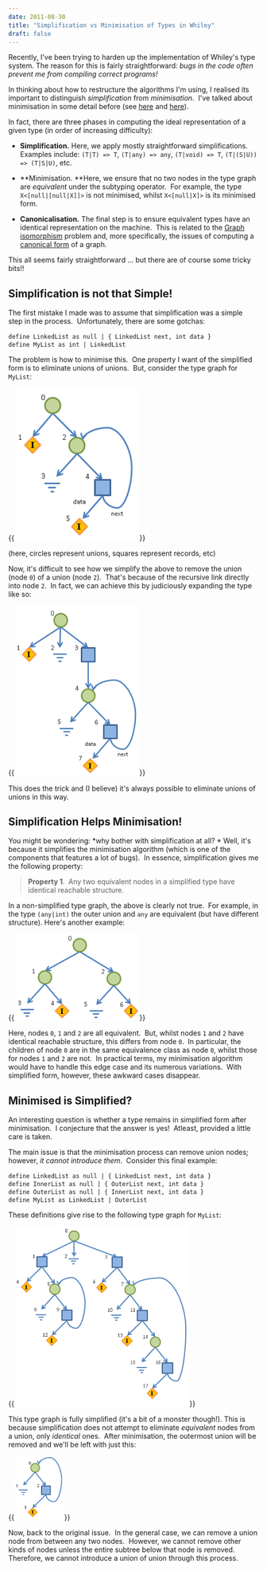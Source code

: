 ```yaml
---
date: 2011-08-30
title: "Simplification vs Minimisation of Types in Whiley"
draft: false
---
```


Recently, I've been trying to harden up the implementation of Whiley's type system.  The reason for this is fairly straightforward: *bugs in the code often prevent me from compiling correct programs!*

In thinking about how to restructure the algorithms I'm using, I realised its important to distinguish *simplification* from *minimisation*.  I've talked about minimisation in some detail before (see [here](/2011/02/16/minimising-recursive-data-types/) and [here](/2011/03/07/implementing-structural-types/)).

In fact, there are three phases in computing the ideal representation of a given type (in order of increasing difficulty):
   * **Simplification.** Here, we apply mostly straightforward simplifications.  Examples include: `(T|T) => T`, `(T|any) => any`, `(T|void) => T`, `(T|(S|U)) => (T|S|U)`, etc.

   * **Minimisation. **Here, we ensure that no two nodes in the type graph are *equivalent* under the subtyping operator.  For example, the type `X<[null|[null|X]]>` is not minimised, whilst `X<[null|X]>` is its minimised form.

   * **Canonicalisation.** The final step is to ensure equivalent types have an identical representation on the machine.  This is related to the [Graph isomorphism](http://wikipedia.org/wiki/Graph_isomorphism) problem and, more specifically, the issues of computing a [canonical form](http://wikipedia.org/wiki/Graph_canonization) of a graph.

This all seems fairly straightforward ... but there are of course some tricky bits!!

## Simplification is not that Simple!
The first mistake I made was to assume that simplification was a simple step in the process.  Unfortunately, there are some gotchas:

```whiley
define LinkedList as null | { LinkedList next, int data }
define MyList as int | LinkedList
```

The problem is how to minimise this.  One property I want of the simplified form is to eliminate unions of unions.  But, consider the type graph for `MyList`:

{{<img class="text-center" width="50%" src="/images/2011/SimplifyingRecursiveTypes1.png">}}

(here, circles represent unions, squares represent records, etc)

Now, it's difficult to see how we simplify the above to remove the union (node `0`) of a union (node `2`).  That's because of the recursive link directly into node `2`.  In fact, we can achieve this by judiciously expanding the type like so:

{{<img class="text-center" width="50%" src="/images/2011/SimplifyingRecursiveTypes2.png">}}

This does the trick and (I believe) it's always possible to eliminate unions of unions in this way.
## Simplification Helps Minimisation!
You might be wondering: *why bother with simplification at all? * Well, it's because it simplifies the minimisation algorithm (which is one of the components that features a lot of bugs).  In essence, simplification gives me the following property:
> **Property 1**.  Any two equivalent nodes in a simplified type have identical reachable structure.

In a non-simplified type graph, the above is clearly not true.  For example, in the type `(any|int)` the outer union and `any` are equivalent (but have different structure).  Here's another example:

{{<img class="text-center" width="50%" src="/images/2011/SimplifyingRecursiveTypes3.png">}}

Here, nodes `0`, `1` and `2` are all equivalent.  But, whilst nodes `1` and `2` have identical reachable structure, this differs from node `0`.  In particular, the children of node `0` are in the same equivalence class as node `0`, whilst those for nodes `1` and `2` are not.  In practical terms, my minimisation algorithm would have to handle this edge case and its numerous variations.  With simplified form, however, these awkward cases disappear.
## Minimised is Simplified?
An interesting question is whether a type remains in simplified form after minimisation.  I conjecture that the answer is yes!  Atleast, provided a little care is taken.

The main issue is that the minimisation process can remove union nodes; however, *it cannot introduce them*.  Consider this final example:

```whiley
define LinkedList as null | { LinkedList next, int data }
define InnerList as null | { OuterList next, int data }
define OuterList as null | { InnerList next, int data }
define MyList as LinkedList | OuterList
```

These definitions give rise to the following type graph for `MyList`:

{{<img class="text-center" width="70%" src="/images/2011/SimplifyingRecursiveTypes23.png">}}

This type graph is fully simplified (it's a bit of a monster though!).  This is because simplification does not attempt to eliminate *equivalent* nodes from a union, only *identical* ones.  After minimisation, the outermost union will be removed and we'll be left with just this:

{{<img class="text-center" width="20%" src="/images/2011/SimplifyingRecursiveTypes24.png">}}

Now, back to the original issue.  In the general case, we can remove a union node from between any two nodes.  However, we cannot remove other kinds of nodes unless the entire subtree below that node is removed.  Therefore, we cannot introduce a union of union through this process.